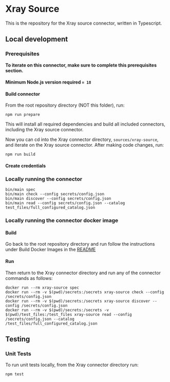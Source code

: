 # Xray Source

This is the repository for the Xray source connector, written in Typescript.

## Local development

### Prerequisites

**To iterate on this connector, make sure to complete this prerequisites
section.**

#### Minimum Node.js version required `= 18`

#### Build connector

From the root repository directory (NOT this folder), run:

```
npm run prepare
```

This will install all required dependencies and build all included connectors,
including the Xray source connector.

Now you can cd into the Xray connector directory, `sources/xray-source`,
and iterate on the Xray source connector. After making code changes, run:

```
npm run build
```

#### Create credentials

### Locally running the connector

```
bin/main spec
bin/main check --config secrets/config.json
bin/main discover --config secrets/config.json
bin/main read --config secrets/config.json --catalog test_files/full_configured_catalog.json
```

### Locally running the connector docker image

#### Build

Go back to the root repository directory and run follow the instructions under
Build Docker Images in the [README](../../README.md)

#### Run

Then return to the Xray connector directory and run any of the connector
commands as follows:

```
docker run --rm xray-source spec
docker run --rm -v $(pwd)/secrets:/secrets xray-source check --config /secrets/config.json
docker run --rm -v $(pwd)/secrets:/secrets xray-source discover --config /secrets/config.json
docker run --rm -v $(pwd)/secrets:/secrets -v $(pwd)/test_files:/test_files xray-source read --config /secrets/config.json --catalog /test_files/full_configured_catalog.json
```

## Testing

### Unit Tests

To run unit tests locally, from the Xray connector directory run:

```
npm test
```